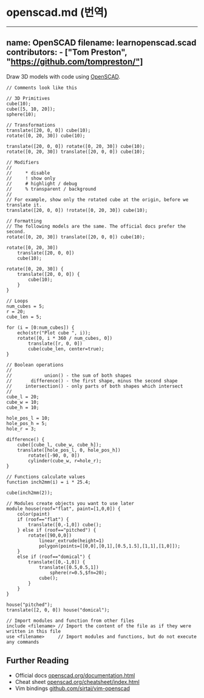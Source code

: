# openscad.md (번역)

---
name: OpenSCAD
filename: learnopenscad.scad
contributors:
    - ["Tom Preston", "https://github.com/tompreston/"]
---

Draw 3D models with code using [OpenSCAD](https://openscad.org/).

```openscad
// Comments look like this

// 3D Primitives
cube(10);
cube([5, 10, 20]);
sphere(10);

// Transformations
translate([20, 0, 0]) cube(10);
rotate([0, 20, 30]) cube(10);

translate([20, 0, 0]) rotate([0, 20, 30]) cube(10);
rotate([0, 20, 30]) translate([20, 0, 0]) cube(10);

// Modifiers
//
//     * disable
//     ! show only
//     # highlight / debug
//     % transparent / background
//
// For example, show only the rotated cube at the origin, before we translate it.
translate([20, 0, 0]) !rotate([0, 20, 30]) cube(10);

// Formatting
// The following models are the same. The official docs prefer the second.
rotate([0, 20, 30]) translate([20, 0, 0]) cube(10);

rotate([0, 20, 30])
    translate([20, 0, 0])
    cube(10);

rotate([0, 20, 30]) {
    translate([20, 0, 0]) {
        cube(10);
    }
}

// Loops
num_cubes = 5;
r = 20;
cube_len = 5;

for (i = [0:num_cubes]) {
    echo(str("Plot cube ", i));
    rotate([0, i * 360 / num_cubes, 0])
        translate([r, 0, 0])
        cube(cube_len, center=true);
}

// Boolean operations
//
//            union() - the sum of both shapes
//       difference() - the first shape, minus the second shape
//     intersection() - only parts of both shapes which intersect
//
cube_l = 20;
cube_w = 10;
cube_h = 10;

hole_pos_l = 10;
hole_pos_h = 5;
hole_r = 3;

difference() {
    cube([cube_l, cube_w, cube_h]);
    translate([hole_pos_l, 0, hole_pos_h])
        rotate([-90, 0, 0])
        cylinder(cube_w, r=hole_r);
}

// Functions calculate values
function inch2mm(i) = i * 25.4;

cube(inch2mm(2));

// Modules create objects you want to use later
module house(roof="flat", paint=[1,0,0]) {
    color(paint)
    if (roof=="flat") {
        translate([0,-1,0]) cube();
    } else if (roof=="pitched") {
        rotate([90,0,0])
            linear_extrude(height=1)
            polygon(points=[[0,0],[0,1],[0.5,1.5],[1,1],[1,0]]);
    }
    else if (roof=="domical") {
        translate([0,-1,0]) {
            translate([0.5,0.5,1])
                sphere(r=0.5,$fn=20);
            cube();
        }
    }
}

house("pitched");
translate([2, 0, 0]) house("domical");

// Import modules and function from other files
include <filename> // Import the content of the file as if they were written in this file
use <filename>     // Import modules and functions, but do not execute any commands
```

## Further Reading

* Official docs [openscad.org/documentation.html](https://openscad.org/documentation.html)
* Cheat sheet [openscad.org/cheatsheet/index.html](https://openscad.org/cheatsheet/index.html)
* Vim bindings [github.com/sirtaj/vim-openscad](https://github.com/sirtaj/vim-openscad)
